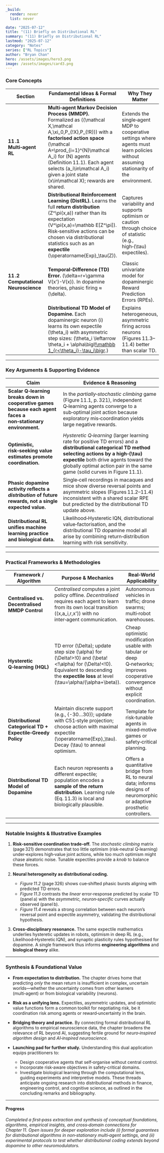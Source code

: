 ```yaml
---
_build:
  render: never
  list: never

date: "2025-07-12"
title: "(11) Briefly on Distributional RL"
summary: "(11) Briefly on Distributional RL"
lastmod: "2025-07-12"
category: "Notes"
series: ["RL Topics"]
author: "Bryan Chan"
hero: /assets/images/hero3.png
image: /assets/images/card3.png
---
```



### Core Concepts

| Section                              | Fundamental Ideas & Formal Definitions                                                                                                                                                                                                                                                                                             | Why They Matter                                                                                                                          |
| ------------------------------------ | ---------------------------------------------------------------------------------------------------------------------------------------------------------------------------------------------------------------------------------------------------------------------------------------------------------------------------------- | ---------------------------------------------------------------------------------------------------------------------------------------- |
| **11 .1 Multi‑agent RL**             | **Multi‑agent Markov Decision Process (MMDP).**  <br>Formalized as \((\mathcal X,\mathcal A,\xi_0,P_{\!X},P_{\!R})\) with a **factorised action space** \(\mathcal A=\prod_{i=1}^{N}\mathcal A_i\) for \(N\) agents (Definition 11.1). Each agent selects \(a_i\in\mathcal A_i\) given a joint state \(x\in\mathcal X\); rewards are shared. | Extends the single‑agent MDP to cooperative settings where agents must learn policies without assuming stationarity of the environment.  |
|                                      | **Distributional Reinforcement Learning (DistRL).**  Learns the full **return distribution** \(Z^\pi(x,a)\) rather than its expectation \(V^\pi(x,a)=\mathbb E[Z^\pi]\).  Risk‑sensitive actions can be chosen via distributional statistics such as an **expectile** \(\operatorname{Exp}_\tau(Z)\).                                    | Captures variability and supports optimism or caution through choice of statistic (e.g., high‑\(\tau\) expectiles).                        |
| **11 .2 Computational Neuroscience** | **Temporal‑Difference (TD) Error.** \(\delta=r+\gamma V(x')-V(x)\).  In dopamine theories, phasic firing ≈ \(\delta\).                                                                                                                                                                                                                 | Classic univariate model for dopaminergic Reward Prediction Errors (RPEs).                                                               |
|                                      | **Distributional TD Model of Dopamine.**  Each dopaminergic neuron \(i\) learns its own expectile \(\theta_i\) with asymmetric step sizes:  \(\theta_i \leftarrow \theta_i + \alpha\bigl[\!\mathbb 1_{r<\theta_i}-\tau_i\bigr](r-\theta_i).\)                                                                                            | Explains heterogeneous, asymmetric firing across neurons (Figures 11.3–11.4) better than scalar TD.                                      |

---

### Key Arguments & Supporting Evidence

| Claim                                                                                                         | Evidence & Reasoning                                                                                                                                                                                                                                                        |
| ------------------------------------------------------------------------------------------------------------- | --------------------------------------------------------------------------------------------------------------------------------------------------------------------------------------------------------------------------------------------------------------------------- |
| **Scalar Q‑learning breaks down in cooperative games because each agent faces a non‑stationary environment.** | In the *partially‑stochastic climbing* game (Figure 11.1, p. 321), independent Q‑learning agents converge to a sub‑optimal joint action because exploratory mis‑coordination yields large negative rewards.                                                                 |
| **Optimistic, risk‑seeking value estimates promote coordination.**                                            | *Hysteretic Q‑learning* (larger learning rate for positive TD errors) and a **distributional categorical TD method selecting actions by a high‑\(\tau\) expectile** both drive agents toward the globally optimal action pair in the same game (solid curves in Figure 11.1). |
| **Phasic dopamine activity reflects a *distribution* of future rewards, not a single expected value.**        | Single‑cell recordings in macaques and mice show diverse reversal points and asymmetric slopes (Figures 11.2–11.4) inconsistent with a shared scalar RPE but predicted by the distributional TD update above.                                                               |
| **Distributional RL unifies machine learning practice and biological data.**                                  | Likelihood‑Hysteretic IQN, distributional value‑factorisation, and the distributional TD dopamine model all arise by combining return‑distribution learning with risk sensitivity.                                                                                          |

---

### Practical Frameworks & Methodologies

| Framework / Algorithm                                       | Purpose & Mechanics                                                                                                                                                                               | Real‑World Applicability                                                                                                              |
| ----------------------------------------------------------- | ------------------------------------------------------------------------------------------------------------------------------------------------------------------------------------------------- | ------------------------------------------------------------------------------------------------------------------------------------- |
| **Centralised vs. Decentralised MMDP Control**              | *Centralised* computes a joint policy offline. *Decentralised* requires each agent to learn from its own local transition \((x,a_i,r,x')\) with no inter‑agent communication.                       | Autonomous vehicles in traffic; drone swarms; multi‑robot warehouses.                                                                 |
| **Hysteretic Q‑learning (HQL)**                             | TD error \(\Delta\); update step size \(\alpha\) for \(\Delta\!>\!0\) and \(\beta\!<\!\alpha\) for \(\Delta\!<\!0\). Equivalent to descending the **expectile loss** at level \(\tau=\alpha/(\alpha+\beta)\). | Cheap optimistic modification usable with tabular or deep Q‑networks; improves cooperative convergence without explicit coordination. |
| **Distributional Categorical TD + Expectile‑Greedy Policy** | Maintain discrete support (e.g., {-30…30}); update with C51‑style projection; choose action with maximal expectile \(\operatorname{Exp}_\tau\). Decay \(\tau\) to anneal optimism.                    | Template for risk‑tunable agents in mixed‑motive games or safety‑critical planning.                                                   |
| **Distributional TD Model of Dopamine**                     | Each neuron represents a different expectile; population encodes a **sample of the return distribution**. Learning rule (Eq. 11.3) is local and biologically plausible.                           | Offers a quantitative bridge from RL to neural data; informs designs of neuromorphic or adaptive prosthetic controllers.              |

---

### Notable Insights & Illustrative Examples

1. **Risk‑sensitive coordination trade‑off.**
   The *stochastic climbing* matrix (page 321) demonstrates that too little optimism (risk‑neutral Q‑learning) under‑explores high‑value joint actions, while too much optimism might chase aleatoric noise. Tunable expectiles provide a *knob* to balance these forces.&#x20;

2. **Neural heterogeneity as distributional coding.**

   * *Figure 11.2* (page 326) shows cue‑shifted phasic bursts aligning with predicted TD errors.
   * *Figure 11.3* contrasts the *linear* error‑response predicted by scalar TD (panel a) with the *asymmetric, neuron‑specific* curves actually observed (panel b).
   * *Figure 11.4* reveals a strong correlation between each neuron’s reversal point and expectile asymmetry, validating the distributional hypothesis.

3. **Cross‑disciplinary resonance.**
   The same expectile mathematics underlies hysteretic updates in robots, optimism in deep RL (e.g., Likelihood‑Hysteretic IQN), and synaptic plasticity rules hypothesised for dopamine. A single framework thus informs **engineering algorithms** and **biological theory** alike.&#x20;

---

### Synthesis & Foundational Value

* **From expectation to distribution.**  The chapter drives home that predicting *only* the mean return is insufficient in complex, uncertain worlds—whether the uncertainty comes from other learners (multi‑agent) or from biological variability (neurons).
* **Risk as a unifying lens.**  Expectiles, asymmetric updates, and optimistic value functions form a common toolkit for negotiating risk, be it coordination risk among agents or reward‑uncertainty in the brain.
* **Bridging theory and practice.**  By connecting formal distributional RL algorithms to empirical neuroscience data, the chapter broadens the relevance of RL beyond AI, suggesting fertile ground for *neuro‑inspired algorithm design* and *AI‑inspired neuroscience*.
* **Launching pad for further study.**  Understanding this dual application equips practitioners to:

  * Design cooperative agents that self‑organise without central control.
  * Incorporate risk‑aware objectives in safety‑critical domains.
  * Investigate biological learning through the computational lens, guiding experiments and interpretive models.
    These threads anticipate ongoing research into distributional methods in finance, engineering control, and cognitive science, as outlined in the concluding remarks and bibliography.&#x20;

---

#### Progress

*Completed a first‑pass extraction and synthesis of conceptual foundations, algorithms, empirical insights, and cross‑domain connections for Chapter 11. Open issues for deeper exploration include (i) formal guarantees for distributional algorithms in non‑stationary multi‑agent settings, and (ii) experimental protocols to test whether distributional coding extends beyond dopamine to other neuromodulators.*
